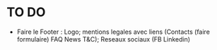# TO DO

- Faire le Footer :
Logo; mentions legales avec liens (Contacts (faire formulaire) FAQ News T&C); Reseaux sociaux (FB Linkedin)